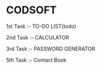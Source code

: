 # CODSOFT

1st Task :- TO-DO LIST(todo)

2nd Task :- CALCULATOR

3rd Task :- PASSWORD GENERATOR

5th Task :- Contact Book
